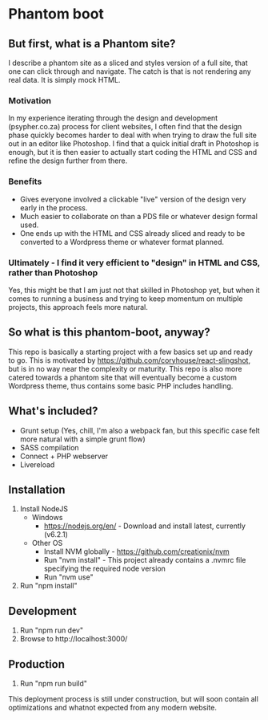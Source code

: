 # Phantom boot

## But first, what is a Phantom site?
I describe a phantom site as a sliced and styles version of a full site, that one can click through and navigate. The catch is that is not rendering any real data. It is simply mock HTML.

### Motivation
In my experience iterating through the design and development (psypher.co.za) process for client websites, I often find that the design phase quickly becomes harder to deal with when trying to draw the 
full site out in an editor like Photoshop. I find that a quick initial draft in Photoshop is enough, but it is then easier to actually start coding the HTML and CSS and refine the design
further from there. 

### Benefits
- Gives everyone involved a clickable "live" version of the design very early in the process.
- Much easier to collaborate on than a PDS file or whatever design formal used.
- One ends up with the HTML and CSS already sliced and ready to be converted to a Wordpress theme or whatever format planned.

### Ultimately - I find it very efficient to "design" in HTML and CSS, rather than Photoshop
Yes, this might be that I am just not that skilled in Photoshop yet, but when it comes to running a business and trying to keep momentum on multiple projects, this approach feels more
natural.

## So what is this phantom-boot, anyway?
This repo is basically a starting project with a few basics set up and ready to go. This is motivated by https://github.com/coryhouse/react-slingshot, but is in no way near the complexity
or maturity. This repo is also more catered towards a phantom site that will eventually become a custom Wordpress theme, thus contains some basic PHP includes handling.

## What's included?
- Grunt setup (Yes, chill, I'm also a webpack fan, but this specific case felt more natural with a simple grunt flow)
- SASS compilation
- Connect + PHP webserver
- Livereload

## Installation

1. Install NodeJS
    - Windows
        - https://nodejs.org/en/ - Download and install latest, currently (v6.2.1)
    - Other OS
        - Install NVM globally - https://github.com/creationix/nvm
        - Run "nvm install" - This project already contains a .nvmrc file specifying the required node version
        - Run "nvm use"
2. Run "npm install"

## Development
1. Run "npm run dev"
2. Browse to http://localhost:3000/

## Production
1. Run "npm run build"

This deployment process is still under construction, but will soon contain all optimizations and whatnot expected from any modern website.

